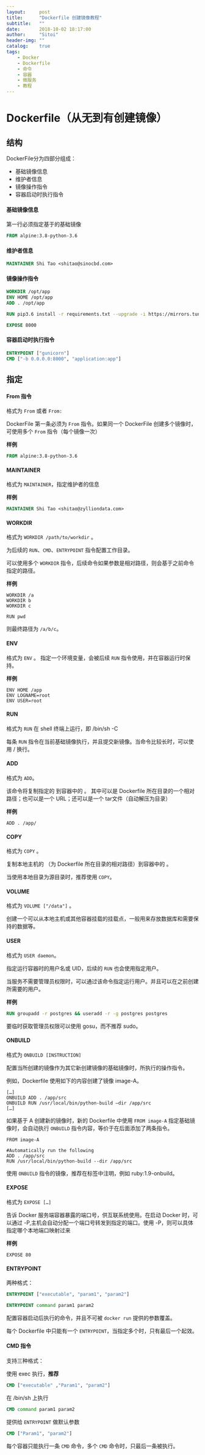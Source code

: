 ```yaml
---
layout:     post
title:      "Dockerfile 创建镜像教程"
subtitle:   ""
date:       2018-10-02 18:17:00
author:     "Sitoi"
header-img: ""
catalog:    true
tags:
    - Docker
    - Dockerfile
    - 命令
    - 容器
    - 微服务
    - 教程
---
```



# Dockerfile（从无到有创建镜像）

## 结构

DockerFile分为四部分组成：

- 基础镜像信息
- 维护者信息
- 镜像操作指令
- 容器启动时执行指令

#### 基础镜像信息

第一行必须指定基于的基础镜像

```Dockerfile
FROM alpine:3.8-python-3.6
```

#### 维护者信息

```Dockerfile
MAINTAINER Shi Tao <shitao@sinocbd.com>
```

#### 镜像操作指令

```Dockerfile
WORKDIR /opt/app
ENV HOME /opt/app
ADD . /opt/app

RUN pip3.6 install -r requirements.txt --upgrade -i https://mirrors.tuna.tsinghua.edu.cn/pypi/web/simple

EXPOSE 8000
```


#### 容器启动时执行指令

```Dockerfile
ENTRYPOINT ["gunicorn"]
CMD ["-b 0.0.0.0:8000", "application:app"]
```



## 指定

#### From 指令

格式为 `From` 或者 `From:`

DockerFile 第一条必须为 `From` 指令。如果同一个 DockerFile 创建多个镜像时，可使用多个 `From` 指令（每个镜像一次）

**样例**

```Dockerfile
FROM alpine:3.8-python-3.6
```

#### MAINTAINER

格式为 `MAINTAINER`，指定维护者的信息

**样例**

```Dockerfile
MAINTAINER Shi Tao <shitao@zylliondata.com>
```


#### WORKDIR

格式为 `WORKDIR /path/to/workdir` 。

为后续的 `RUN`、`CMD`、`ENTRYPOINT` 指令配置工作目录。

可以使用多个 `WORKDIR` 指令，后续命令如果参数是相对路径，则会基于之前命令指定的路径。

**样例**

```
WORKDIR /a
WORKDIR b
WORKDIR c
```

`RUN pwd`

则最终路径为 `/a/b/c`。

#### ENV

格式为 `ENV` 。 指定一个环境变量，会被后续 `RUN` 指令使用，并在容器运行时保持。

**样例**

```
ENV HOME /app
ENV LOGNAME=root
ENV USER=root
```

#### RUN

格式为 `RUN` 在 shell 终端上运行，即 /bin/sh -C

每条 `RUN` 指令在当前基础镜像执行，并且提交新镜像。当命令比较长时，可以使用 / 换行。

#### ADD

格式为 `ADD`。

该命令将复制指定的 到容器中的 。 其中可以是 Dockerfile 所在目录的一个相对路径；也可以是一个 URL；还可以是一个 tar文件（自动解压为目录）

**样例**

```
ADD . /app/
```

#### COPY

格式为 `COPY` 。

复制本地主机的 （为 Dockerfile 所在目录的相对路径）到容器中的 。

当使用本地目录为源目录时，推荐使用 `COPY`。

#### VOLUME

格式为 `VOLUME ["/data"]` 。

创建一个可以从本地主机或其他容器挂载的挂载点，一般用来存放数据库和需要保持的数据等。

#### USER

格式为 `USER daemon`。

指定运行容器时的用户名或 UID，后续的 `RUN` 也会使用指定用户。

当服务不需要管理员权限时，可以通过该命令指定运行用户。并且可以在之前创建所需要的用户。

**样例**

```Dockerfile
RUN groupadd -r postgres && useradd -r -g postgres postgres
```

要临时获取管理员权限可以使用 gosu，而不推荐 sudo。

#### ONBUILD

格式为 `ONBUILD [INSTRUCTION]`

配置当所创建的镜像作为其它新创建镜像的基础镜像时，所执行的操作指令。

例如，Dockerfile 使用如下的内容创建了镜像 image-A。

```
[…]
ONBUILD ADD . /app/src
ONBUILD RUN /usr/local/bin/python-build –dir /app/src
[…]
```

如果基于 A 创建新的镜像时，新的 Dockerfile 中使用 `FROM image-A` 指定基础镜像时，会自动执行 `ONBUILD` 指令内容，等价于在后面添加了两条指令。

```
FROM image-A

#Automatically run the following
ADD . /app/src
RUN /usr/local/bin/python-build --dir /app/src
```

使用 `ONBUILD` 指令的镜像，推荐在标签中注明，例如 ruby:1.9-onbuild。

#### EXPOSE

格式为 `EXPOSE […]`

告诉 Docker 服务端容器暴露的端口号，供互联系统使用。在启动 Docker 时，可以通过 -P,主机会自动分配一个端口号转发到指定的端口。使用 -P，则可以具体指定哪个本地端口映射过来

**样例**

`EXPOSE 80`

#### ENTRYPOINT

两种格式：

```Dockerfile
ENTRYPOINT ["executable", "param1", "param2"]
```

```Dockerfile
ENTRYPOINT command param1 param2
```

配置容器启动后执行的命令，并且不可被 `docker run` 提供的参数覆盖。

每个 Dockerfile 中只能有一个 `ENTRYPOINT`，当指定多个时，只有最后一个起效。

#### CMD 指令

支持三种格式：

使用 exec 执行，**推荐**

```dockerfile
CMD ["executable" ,"Param1", "param2"]
```

在 /bin/sh 上执行

```dockerfile
CMD command param1 param2
```

提供给 `ENTRYPOINT` 做默认参数

```dockerfile
CMD ["Param1", "param2"]
```

每个容器只能执行一条 `CMD` 命令，多个 `CMD` 命令时，只最后一条被执行。